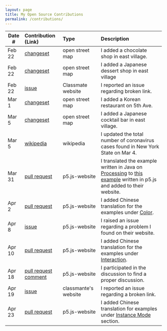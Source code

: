 ```yaml
---
layout: page
title: My Open Source Contributions
permalink: /contributions/
---
```


<!--
Type of the contribution should be "Wikipedia edit", "OpenStreet Map feature", "Documentation", "Course website", "Blog",
"Browse Add-on", etc.

The description should include a brief summary of what you did.

Replace the first row with your own contribution.

-->

| Date # | Contribution (Link)                              | Type            | Description                                     |
| ------ | :----------------------------------------------- | :-------------- | :---------------------------------------------- |
| Feb 22 | [changeset](https://www.openstreetmap.org/changeset/81355023) | open street map | I added a chocolate shop in east village.       |
| Feb 22 | [changeset](https://www.openstreetmap.org/changeset/81355273) | open street map | I added a Japanese dessert shop in east village |
| Feb 22 | [issue](https://github.com/nyu-ossd-s20/kmaraj-weekly/issues/2) | Classmate website | I reported an issue regarding broken link.|
| Mar 1 | [changeset](https://www.openstreetmap.org/changeset/81653057) | open street map | I added a Korean restaurant on 5th Ave. |
| Mar 5 | [changeset](https://www.openstreetmap.org/changeset/81843126) | open street map | I added a Japanese cocktail bar in east village. |
| Mar 5 | [wikipedia](https://zh.wikipedia.org/w/index.php?title=2019%E5%86%A0%E7%8B%80%E7%97%85%E6%AF%92%E7%97%85%E7%BE%8E%E5%9C%8B%E7%96%AB%E6%83%85&oldid=58479808) | wikipedia | I updated the total number of coronavirus cases found in New York State on Mar 4. |
| Mar 31 | [pull request](https://github.com/processing/p5.js-website/pull/644) | p5.js-website | I translated the example written in Java on [Processing](https://processing.org/examples/) to [this example](https://p5js.org/zh-Hans/examples/advanced-data-load-saved-table.html) written in p5.js and added to their website. |
| Apr 2 | [pull request](https://github.com/processing/p5.js-website/pull/648) | p5.js-website | I added Chinese translation for the examples under [Color](https://p5js.org/zh-Hans/examples/). |
| Apr 8 | [issue](https://github.com/processing/p5.js-website/issues/662) | p5.js-website | I raised an issue regarding a problem I found on their website. |
| Apr 10 | [pull request](https://github.com/processing/p5.js-website/pull/663) | p5.js-website | I added Chinese translation for the examples under [Interaction](https://p5js.org/zh-Hans/examples/). |
| Apr 18 | [pull request comment](https://github.com/processing/p5.js-website/pull/664#discussion_r409047157) | p5.js-website | I participated in the discussion to find a proper discussion. |
| Apr 19 | [issue](https://github.com/nyu-ossd-s20/sm6957-weekly/issues/1) | classmante's website | I reported an issue regarding a broken link. |
| Apr 23 | [pull request](https://github.com/processing/p5.js-website/pull/724) | p5.js-website | I added Chinese translation for examples under [Instance Mode](https://p5js.org/examples/instance-mode-instance-container.html) section.
